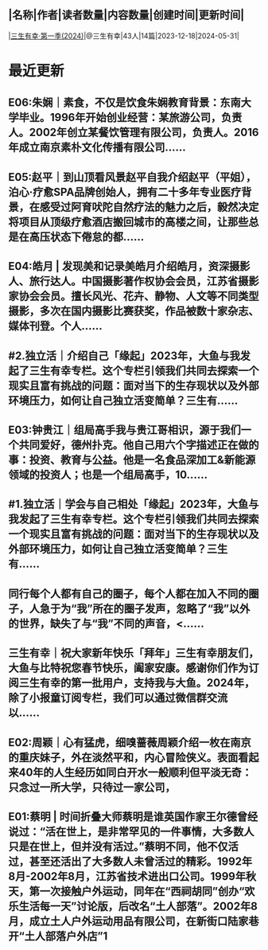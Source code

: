 |名称|作者|读者数量|内容数量|创建时间|更新时间|
---
|[三生有幸·第一季(2024)](https://xiaobot.net/p/JoyfulFlow?refer=0b133df9-27dc-423b-8101-639049001c13)|@三生有幸|43人|14篇|2023-12-18|2024-05-31|

# 最近更新
## E06:朱娴｜素食，不仅是饮食朱娴教育背景：东南大学毕业。1996年开始创业经营：某旅游公司，负责人。2002年创立某餐饮管理有限公司，负责人。2016年成立南京素朴文化传播有限公司......
## E05:赵平｜到山顶看风景赵平自我介绍赵平（平姐），泊心·疗愈SPA品牌创始人，拥有二十多年专业医疗背景，在感受过阿育吠陀自然疗法的魅力之后，毅然决定将项目从顶级疗愈酒店搬回城市的高楼之间，让那些总是在高压状态下倦怠的都......
## E04:皓月 | 发现美和记录美皓月介绍皓月，资深摄影人、旅行达人。中国摄影著作权协会会员，江苏省摄影家协会会员。擅长风光、花卉、静物、人文等不同类型摄影，多次在国内摄影比赛获奖，作品被数十家杂志、媒体刊登。个人......
## #2.独立活｜介绍自己「缘起」2023年，大鱼与我发起了三生有幸专栏。这个专栏引领我们共同去探索一个现实且富有挑战的问题：面对当下的生存现状以及外部环境压力，如何让自己独立活变简单？三生有......
## E03:钟贵江｜组局高手我与贵江哥相识，源于我们一个共同爱好，德州扑克。他自己用六个字描述正在做的事：投资、教育与公益。他是一名食品深加工&新能源领域的投资人；也是一个组局高手，10......
## #1.独立活｜学会与自己相处「缘起」2023年，大鱼与我发起了三生有幸专栏。这个专栏引领我们共同去探索一个现实且富有挑战的问题：面对当下的生存现状以及外部环境压力，如何让自己独立活变简单？三生有......
## 同行每个人都有自己的圈子，每个人都在加入不同的圈子，人急于为“我”所在的圈子发声，忽略了“我”以外的世界，缺失了与“我”不同的声音，<......
## 三生有幸｜祝大家新年快乐「拜年」三生有幸朋友们，大鱼与比特祝您春节快乐，阖家安康。感谢你们作为订阅三生有幸的第一批用户，支持我与大鱼。2024年，除了小报童订阅专栏，我们可以通过微信群交流以......
## E02:周颖｜心有猛虎，细嗅蔷薇周颖介绍一枚在南京的重庆妹子，外在淡然平和，内心冒险侠义。表面看起来40年的人生经历如同白开水一般顺利但平淡无奇：只念过一所大学，只待过一家公司，
## E01:蔡明 | 时间折叠大师蔡明是谁英国作家王尔德曾经说过：“活在世上，是非常罕见的一件事情，大多数人只是在世上，但并没有活过。”蔡明不同，他不仅活过，甚至还活出了大多数人未曾活过的精彩。1992年8月-2002年8月，江苏省技术进出口公司。1999年秋天，第一次接触户外运动，同年在“西祠胡同”创办“欢乐生活每一天”讨论版，后改名“土人部落”。2002年8月，成立土人户外运动用品有限公司，在新街口陆家巷开“土人部落户外店”1

